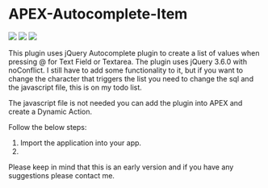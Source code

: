 # APEX-Autocomplete-Item
![](https://img.shields.io/badge/ORACLE-APEX-success.svg) ![](https://img.shields.io/badge/Plug--in_Type-Dynamic_Action-orange.svg) ![](https://img.shields.io/badge/Avaiable%20for%20APEX-5.1.3%20or%20above-blue)

This plugin uses jQuery Autocomplete plugin to create a list of values when pressing @ for Text Field or Textarea.
The plugin uses jQuery 3.6.0 with noConflict.
I still have to add some functionality to it, but if you want to change the character that triggers the list you need to change the sql and the javascript file, this is on my todo list.

The javascript file is not needed you can add the plugin into APEX and create a Dynamic Action.

Follow the below steps:

1. Import the application into your app.
2. 

Please keep in mind that this is an early version and if you have any suggestions please contact me.
